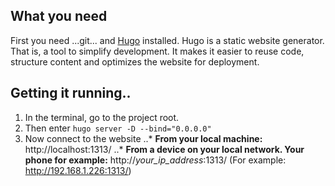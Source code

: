 ## What you need
First you need ...git... and [Hugo](https://gohugo.io/) installed. Hugo is a static website generator. That is, a tool to simplify development. 
It makes it easier to reuse code, structure content and optimizes the website for deployment.

## Getting it running..
1. In the terminal, go to the project root.
2. Then enter `hugo server -D --bind="0.0.0.0"`
3. Now connect to the website
..* **From your local machine:** http://localhost:1313/
..* **From a device on your local network. Your phone for example:** http://*your_ip_address*:1313/	(For example: http://192.168.1.226:1313/)